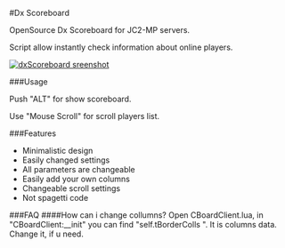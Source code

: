 #Dx Scoreboard

OpenSource Dx Scoreboard for JC2-MP servers. 

Script allow instantly check information about online players.


[![dxScoreboard sreenshot](https://dl.dropboxusercontent.com/s/8pz9wlf87b3ljh7/scoreboard.png?dl=1&token_hash=AAGhrLoy5b5WqlmoTei4TvqrRCnq6wgJ-2RATr1v9fI00Q)](https://github.com/Furdarius/dxScoreboard)


###Usage

Push "ALT" for show scoreboard.

Use "Mouse Scroll" for scroll players list.


###Features

* Minimalistic design
* Easily changed settings
* All parameters are changeable
* Easily add your own columns
* Changeable scroll settings
* Not spagetti code 


###FAQ
####How can i change collumns?
Open CBoardClient.lua, in "CBoardClient:__init" you can find "self.tBorderColls
". It is columns data. Change it, if u need.
